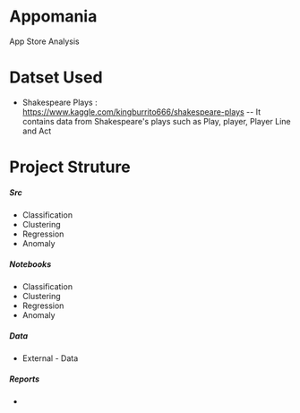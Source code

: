 # Appomania

App Store Analysis

# Datset Used
- Shakespeare Plays : https://www.kaggle.com/kingburrito666/shakespeare-plays
-- It contains data from Shakespeare's plays such as Play, player, Player Line and Act




# Project Struture

##### Src
- Classification
- Clustering
- Regression
- Anomaly
##### Notebooks
- Classification
- Clustering
- Regression
- Anomaly
##### Data
- External -  Data
##### Reports
- 


  
